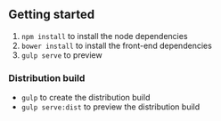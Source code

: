 
## Getting started
1. `npm install` to install the node dependencies
2. `bower install` to install the front-end dependencies
3. `gulp serve` to preview


### Distribution build
* `gulp` to create the distribution build
* `gulp serve:dist` to preview the distribution build

